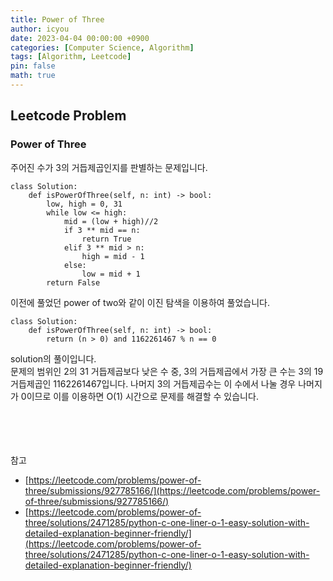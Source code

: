 ```yaml
---
title: Power of Three
author: icyou
date: 2023-04-04 00:00:00 +0900
categories: [Computer Science, Algorithm]
tags: [Algorithm, Leetcode]
pin: false
math: true
---
```


## Leetcode Problem

### Power of Three
주어진 수가 3의 거듭제곱인지를 판별하는 문제입니다.

```
class Solution:
    def isPowerOfThree(self, n: int) -> bool:
        low, high = 0, 31
        while low <= high:
            mid = (low + high)//2
            if 3 ** mid == n:
                return True
            elif 3 ** mid > n:
                high = mid - 1
            else:
                low = mid + 1
        return False
```
이전에 풀었던 power of two와 같이 이진 탐색을 이용하여 풀었습니다.

```
class Solution:
    def isPowerOfThree(self, n: int) -> bool:
        return (n > 0) and 1162261467 % n == 0
```
solution의 풀이입니다.  
문제의 범위인 2의 31 거듭제곱보다 낮은 수 중, 3의 거듭제곱에서 가장 큰 수는 3의 19 거듭제곱인 1162261467입니다. 나머지 3의 거듭제곱수는 이 수에서 나눌 경우 나머지가 0이므로 이를 이용하면 O(1) 시간으로 문제를 해결할 수 있습니다.  

<br/><br/><br/><br/>
참고 
- [https://leetcode.com/problems/power-of-three/submissions/927785166/](https://leetcode.com/problems/power-of-three/submissions/927785166/)
- [https://leetcode.com/problems/power-of-three/solutions/2471285/python-c-one-liner-o-1-easy-solution-with-detailed-explanation-beginner-friendly/](https://leetcode.com/problems/power-of-three/solutions/2471285/python-c-one-liner-o-1-easy-solution-with-detailed-explanation-beginner-friendly/)